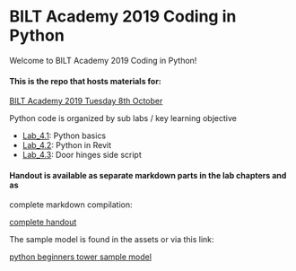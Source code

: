 # BILT Academy 2019 Coding in Python

Welcome to BILT Academy 2019 Coding in Python! 

#### This is the repo that hosts materials for:

[BILT Academy 2019 Tuesday 8th October](https://biltacademy.org/summit-2019/)

Python code is organized by sub labs / key learning objective
* [Lab_4.1](/Lab_4.1): Python basics
* [Lab_4.2](/Lab_4.2): Python in Revit
* [Lab_4.3](/Lab_4.3): Door hinges side script

#### Handout is available as separate markdown parts in the lab chapters and as 
complete markdown compilation:

[complete handout](HANDOUT.md)

The sample model is found in the assets or via this link:

[python beginners tower sample model](model/python_beginners_tower.rvt)
